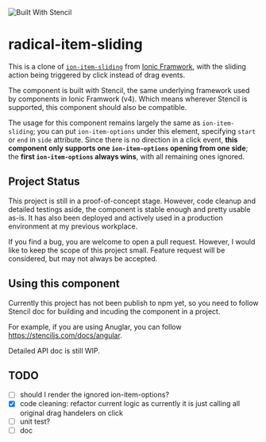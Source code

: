 ![Built With Stencil](https://img.shields.io/badge/-Built%20With%20Stencil-16161d.svg?logo=data%3Aimage%2Fsvg%2Bxml%3Bbase64%2CPD94bWwgdmVyc2lvbj0iMS4wIiBlbmNvZGluZz0idXRmLTgiPz4KPCEtLSBHZW5lcmF0b3I6IEFkb2JlIElsbHVzdHJhdG9yIDE5LjIuMSwgU1ZHIEV4cG9ydCBQbHVnLUluIC4gU1ZHIFZlcnNpb246IDYuMDAgQnVpbGQgMCkgIC0tPgo8c3ZnIHZlcnNpb249IjEuMSIgaWQ9IkxheWVyXzEiIHhtbG5zPSJodHRwOi8vd3d3LnczLm9yZy8yMDAwL3N2ZyIgeG1sbnM6eGxpbms9Imh0dHA6Ly93d3cudzMub3JnLzE5OTkveGxpbmsiIHg9IjBweCIgeT0iMHB4IgoJIHZpZXdCb3g9IjAgMCA1MTIgNTEyIiBzdHlsZT0iZW5hYmxlLWJhY2tncm91bmQ6bmV3IDAgMCA1MTIgNTEyOyIgeG1sOnNwYWNlPSJwcmVzZXJ2ZSI%2BCjxzdHlsZSB0eXBlPSJ0ZXh0L2NzcyI%2BCgkuc3Qwe2ZpbGw6I0ZGRkZGRjt9Cjwvc3R5bGU%2BCjxwYXRoIGNsYXNzPSJzdDAiIGQ9Ik00MjQuNywzNzMuOWMwLDM3LjYtNTUuMSw2OC42LTkyLjcsNjguNkgxODAuNGMtMzcuOSwwLTkyLjctMzAuNy05Mi43LTY4LjZ2LTMuNmgzMzYuOVYzNzMuOXoiLz4KPHBhdGggY2xhc3M9InN0MCIgZD0iTTQyNC43LDI5Mi4xSDE4MC40Yy0zNy42LDAtOTIuNy0zMS05Mi43LTY4LjZ2LTMuNkgzMzJjMzcuNiwwLDkyLjcsMzEsOTIuNyw2OC42VjI5Mi4xeiIvPgo8cGF0aCBjbGFzcz0ic3QwIiBkPSJNNDI0LjcsMTQxLjdIODcuN3YtMy42YzAtMzcuNiw1NC44LTY4LjYsOTIuNy02OC42SDMzMmMzNy45LDAsOTIuNywzMC43LDkyLjcsNjguNlYxNDEuN3oiLz4KPC9zdmc%2BCg%3D%3D&colorA=16161d&style=flat-square)

# radical-item-sliding

This is a clone of [`ion-item-sliding`](https://ionicframework.com/docs/api/item-sliding) from [Ionic Framwork](https://ionicframework.com), with the sliding action being triggered by click instead of drag events. 

The component is built with Stencil, the same underlying framework used by components in Ionic Framwork (v4). Which means wherever Stencil is supported, this component should also be compatible.

The usage for this component remains largely the same as `ion-item-sliding`; you can put `ion-item-options` under this element, specifying `start` or `end` in `side` attribute. Since there is no direction in a click event, **this component only supports one `ion-item-options` opening from one side**; the **first `ion-item-options` always wins**, with all remaining ones ignored.

## Project Status

This project is still in a proof-of-concept stage. However, code cleanup and detailed testings aside, the component is stable enough and pretty usable as-is. It has also been deployed and actively used in a production environment at my previous workplace. 

If you find a bug, you are welcome to open a pull request. However, I would like to keep the scope of this project small. Feature request will be considered, but may not always be accepted.

## Using this component

Currently this project has not been publish to npm yet, so you need to follow Stencil doc for building and incuding the component in a project. 

For example, if you are using Anuglar, you can follow <https://stenciljs.com/docs/angular>. 

Detailed API doc is still WIP.

## TODO

 - [ ] should I render the ignored ion-item-options?
 - [x] code cleaning: refactor current logic as currently it is just calling all original drag handelers on click
 - [ ] unit test?
 - [ ] doc